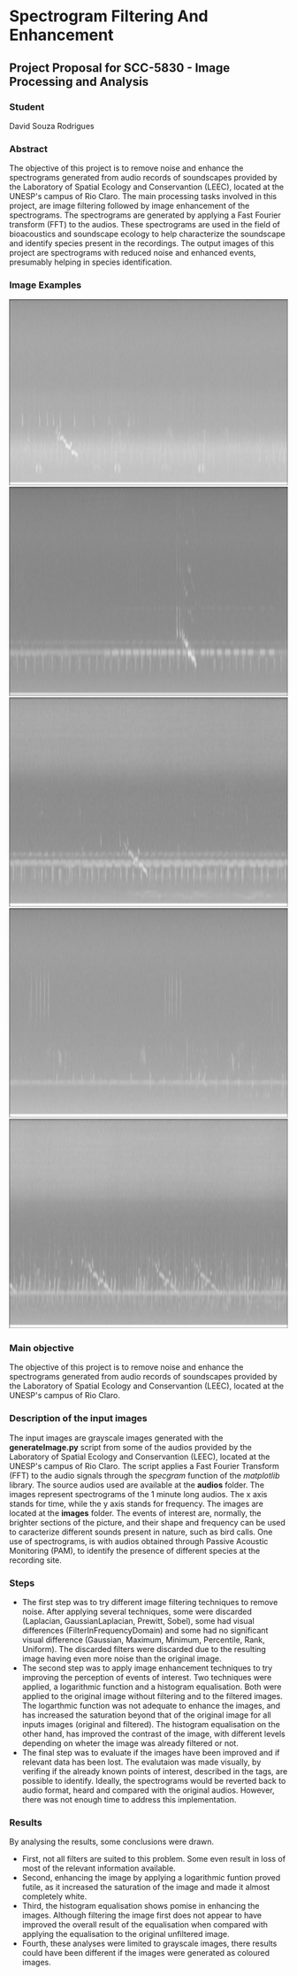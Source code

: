 # Spectrogram Filtering And Enhancement

## Project Proposal for SCC-5830 - Image Processing and Analysis

### Student
David Souza Rodrigues

### Abstract
The objective of this project is to remove noise and enhance the spectrograms generated from audio records of soundscapes provided by the Laboratory of Spatial Ecology and Conservantion (LEEC), located at the UNESP's campus of Rio Claro. The main processing tasks involved in this project, are image filtering followed by image enhancement of the spectrograms. The spectrograms are generated by applying a Fast Fourier transform (FFT) to the audios. These spectrograms are used in the field of bioacoustics and soundscape ecology to help characterize the soundscape and identify species present in the recordings. The output images of this project are spectrograms with reduced noise and enhanced events, presumably helping in species identification.

### Image Examples

![Example 1](images/LEEC02__0__20161129_054600_ma.png)
![Example 2](images/LEEC02__0__20161129_072900_ma.png)
![Example 3](images/LEEC02__0__20161129_080100_ma.png)
![Example 4](images/LEEC02__0__20161130_063100_ma.png)
![Example 5](images/LEEC02__0__20161202_050100_ma.png)


### Main objective

The objective of this project is to remove noise and enhance the spectrograms generated from audio records of soundscapes provided by the Laboratory of Spatial Ecology and Conservantion (LEEC), located at the UNESP's campus of Rio Claro.


### Description of the input images

The input images are grayscale images generated with the **generateImage.py** script from some of the audios provided by the Laboratory of Spatial Ecology and Conservantion (LEEC), located at the UNESP's campus of Rio Claro. The script applies a Fast Fourier Transform (FFT) to the audio signals through the *specgram* function of the *matplotlib* library. The source audios used are available at the **audios** folder. The images represent spectrograms of the 1 minute long audios. The x axis stands for time, while the y axis stands for frequency. The images are located at the **images** folder. The events of interest are, normally, the brighter sections of the picture, and their shape and frequency can be used to caracterize different sounds present in nature, such as bird calls. One use of spectrograms, is with audios obtained through Passive Acoustic Monitoring (PAM), to identify the presence of different species at the recording site.

### Steps

* The first step was to try different image filtering techniques to remove noise. After applying several techniques, some were discarded (Laplacian, GaussianLaplacian, Prewitt, Sobel), some had visual differences (FilterInFrequencyDomain) and some had no significant visual difference (Gaussian, Maximum, Minimum, Percentile, Rank, Uniform). The discarded filters were discarded due to the resulting image having even more noise than the original image.
* The second step was to apply image enhancement techniques to try improving the perception of events of interest. Two techniques were applied, a logarithmic function and a histogram equalisation. Both were applied to the original image without filtering and to the filtered images.
The logarthmic function was not adequate to enhance the images, and has increased the saturation beyond that of the original image for all inputs images (original and filtered).
The histogram equalisation on the other hand, has improved the contrast of the image, with different levels depending on wheter the image was already filtered or not.
* The final step was to evaluate if the images have been improved and if relevant data has been lost. The evalutaion was made visually, by verifing if the already known points of interest, described in the tags, are possible to identify. Ideally, the spectrograms would be reverted back to audio format, heard and compared with the original audios. However, there was not enough time to address this implementation.

### Results

By analysing the results, some conclusions were drawn.
* First, not all filters are suited to this problem. Some even result in loss of most of the relevant information available.
* Second, enhancing the image by applying a logarithmic funtion proved futile, as it increased the saturation of the image and made it almost completely white.
* Third, the histogram equalisation shows pomise in enhancing the images. Although filtering the image first does not appear to have improved the overall result of the equalisation when compared with applying the equalisation to the original unfiltered image.
* Fourth, these analyses were limited to grayscale images, there results could have been different if the images were generated as coloured images.
